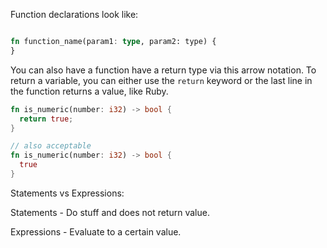 Function declarations look like:

```rust

fn function_name(param1: type, param2: type) {
}
```

You can also have a function have a return type via this arrow notation.
To return a variable, you can either use the `return` keyword or the last line in the function returns a value, like Ruby.

```rust
fn is_numeric(number: i32) -> bool {
  return true;
}

// also acceptable
fn is_numeric(number: i32) -> bool {
  true
}
```


Statements vs Expressions:

Statements - Do stuff and does not return value.

Expressions - Evaluate to a certain value.